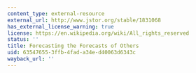 ```yaml
---
content_type: external-resource
external_url: http://www.jstor.org/stable/1831068
has_external_license_warning: true
license: https://en.wikipedia.org/wiki/All_rights_reserved
status: ''
title: Forecasting the Forecasts of Others
uid: 63547655-3ffb-4fad-a34e-d40063d6343c
wayback_url: ''
---
```

